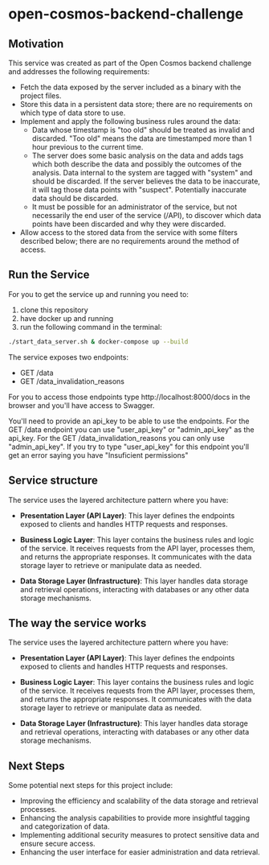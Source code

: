 # open-cosmos-backend-challenge


## Motivation

This service was created as part of the Open Cosmos backend challenge and addresses the following requirements:

- Fetch the data exposed by the server included as a binary with the project files.
- Store this data in a persistent data store; there are no requirements on which type of data store to use.
- Implement and apply the following business rules around the data:
  - Data whose timestamp is "too old" should be treated as invalid and discarded. "Too old" means the data are timestamped more than 1 hour previous to the current time.
  - The server does some basic analysis on the data and adds tags which both describe the data and possibly the outcomes of the analysis. Data internal to the system are tagged with "system" and should be discarded. If the server believes the data to be inaccurate, it will tag those data points with "suspect". Potentially inaccurate data should be discarded.
  - It must be possible for an administrator of the service, but not necessarily the end user of the service (/API), to discover which data points have been discarded and why they were discarded.
- Allow access to the stored data from the service with some filters described below; there are no requirements around the method of access.

## Run the Service

For you to get the service up and running you need to:
1) clone this repository 
2) have docker up and running
3) run the following command in the terminal:
```bash
./start_data_server.sh & docker-compose up --build
```

The service exposes two endpoints: 
- GET /data 
- GET /data_invalidation_reasons

For you to access those endpoints type http://localhost:8000/docs in the browser and you'll have access to Swagger.

You'll need to provide an api_key to be able to use the endpoints. For the GET /data endpoint you can use "user_api_key" or "admin_api_key" as the api_key.  For the GET /data_invalidation_reasons you can only use "admin_api_key". If you try to type "user_api_key" for this endpoint you'll get an error saying you have "Insuficient permissions"


## Service structure

The service uses the layered architecture pattern where you have:
- **Presentation Layer (API Layer)**: This layer defines the endpoints exposed to clients and handles HTTP requests and responses.

- **Business Logic Layer**: This layer contains the business rules and logic of the service. 
It receives requests from the API layer, processes them, and returns the appropriate responses. 
It communicates with the data storage layer to retrieve or manipulate data as needed.

- **Data Storage Layer (Infrastructure)**: This layer handles data storage and retrieval operations, 
interacting with databases or any other data storage mechanisms.

## The way the service works

The service uses the layered architecture pattern where you have:
- **Presentation Layer (API Layer)**: This layer defines the endpoints exposed to clients and handles HTTP requests and responses.

- **Business Logic Layer**: This layer contains the business rules and logic of the service. 
It receives requests from the API layer, processes them, and returns the appropriate responses. 
It communicates with the data storage layer to retrieve or manipulate data as needed.

- **Data Storage Layer (Infrastructure)**: This layer handles data storage and retrieval operations, 
interacting with databases or any other data storage mechanisms.

## Next Steps

Some potential next steps for this project include:

- Improving the efficiency and scalability of the data storage and retrieval processes.
- Enhancing the analysis capabilities to provide more insightful tagging and categorization of data.
- Implementing additional security measures to protect sensitive data and ensure secure access.
- Enhancing the user interface for easier administration and data retrieval.

